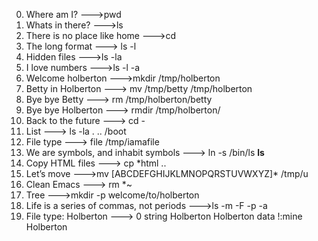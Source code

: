 0.  Where am I? --->pwd
1.  Whats in there? --->ls
2.  There is no place like home --->cd
3.  The long format ---> ls -l
4.  Hidden files --->ls -la  
5.  I love numbers --->ls -l -a
6.  Welcome holberton --->mkdir /tmp/holberton
7.  Betty in Holberton ---> mv /tmp/betty /tmp/holberton
8.  Bye bye Betty ---> rm /tmp/holberton/betty
9.  Bye bye Holberton ---> rmdir /tmp/holberton/ 
10. Back to the future ---> cd -
11. List ---> ls -la . .. /boot
12. File type ---> file /tmp/iamafile
13. We are symbols, and inhabit symbols ---> ln -s /bin/ls __ls__
14. Copy HTML files ---> cp *html ..
15. Let’s move --->mv [ABCDEFGHIJKLMNOPQRSTUVWXYZ]* /tmp/u
16. Clean Emacs ---> rm *~
17. Tree --->mkdir -p welcome/to/holberton
18. Life is a series of commas, not periods --->ls -m -F -p -a
19. File type: Holberton ---> 0 string Holberton Holberton data
                              !:mine Holberton
			      
